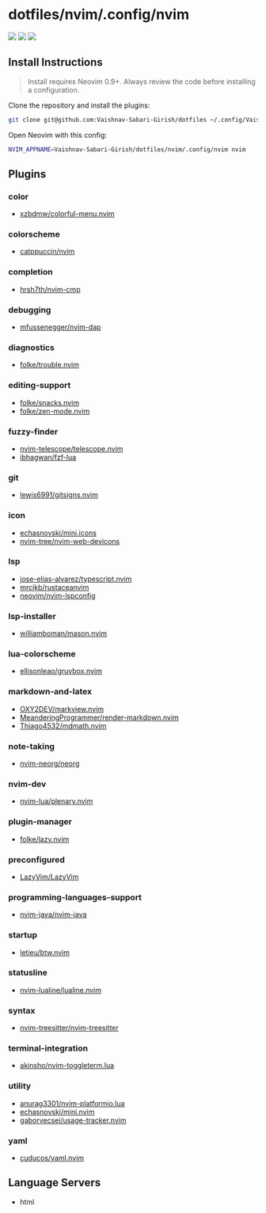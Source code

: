 # dotfiles/nvim/.config/nvim

<a href="https://dotfyle.com/Vaishnav-Sabari-Girish/dotfiles-nvim-config-nvim"><img src="https://dotfyle.com/Vaishnav-Sabari-Girish/dotfiles-nvim-config-nvim/badges/plugins?style=for-the-badge" /></a>
<a href="https://dotfyle.com/Vaishnav-Sabari-Girish/dotfiles-nvim-config-nvim"><img src="https://dotfyle.com/Vaishnav-Sabari-Girish/dotfiles-nvim-config-nvim/badges/leaderkey?style=for-the-badge" /></a>
<a href="https://dotfyle.com/Vaishnav-Sabari-Girish/dotfiles-nvim-config-nvim"><img src="https://dotfyle.com/Vaishnav-Sabari-Girish/dotfiles-nvim-config-nvim/badges/plugin-manager?style=for-the-badge" /></a>


## Install Instructions

 > Install requires Neovim 0.9+. Always review the code before installing a configuration.

Clone the repository and install the plugins:

```sh
git clone git@github.com:Vaishnav-Sabari-Girish/dotfiles ~/.config/Vaishnav-Sabari-Girish/dotfiles
```

Open Neovim with this config:

```sh
NVIM_APPNAME=Vaishnav-Sabari-Girish/dotfiles/nvim/.config/nvim nvim
```

## Plugins

### color

+ [xzbdmw/colorful-menu.nvim](https://dotfyle.com/plugins/xzbdmw/colorful-menu.nvim)
### colorscheme

+ [catppuccin/nvim](https://dotfyle.com/plugins/catppuccin/nvim)
### completion

+ [hrsh7th/nvim-cmp](https://dotfyle.com/plugins/hrsh7th/nvim-cmp)
### debugging

+ [mfussenegger/nvim-dap](https://dotfyle.com/plugins/mfussenegger/nvim-dap)
### diagnostics

+ [folke/trouble.nvim](https://dotfyle.com/plugins/folke/trouble.nvim)
### editing-support

+ [folke/snacks.nvim](https://dotfyle.com/plugins/folke/snacks.nvim)
+ [folke/zen-mode.nvim](https://dotfyle.com/plugins/folke/zen-mode.nvim)
### fuzzy-finder

+ [nvim-telescope/telescope.nvim](https://dotfyle.com/plugins/nvim-telescope/telescope.nvim)
+ [ibhagwan/fzf-lua](https://dotfyle.com/plugins/ibhagwan/fzf-lua)
### git

+ [lewis6991/gitsigns.nvim](https://dotfyle.com/plugins/lewis6991/gitsigns.nvim)
### icon

+ [echasnovski/mini.icons](https://dotfyle.com/plugins/echasnovski/mini.icons)
+ [nvim-tree/nvim-web-devicons](https://dotfyle.com/plugins/nvim-tree/nvim-web-devicons)
### lsp

+ [jose-elias-alvarez/typescript.nvim](https://dotfyle.com/plugins/jose-elias-alvarez/typescript.nvim)
+ [mrcjkb/rustaceanvim](https://dotfyle.com/plugins/mrcjkb/rustaceanvim)
+ [neovim/nvim-lspconfig](https://dotfyle.com/plugins/neovim/nvim-lspconfig)
### lsp-installer

+ [williamboman/mason.nvim](https://dotfyle.com/plugins/williamboman/mason.nvim)
### lua-colorscheme

+ [ellisonleao/gruvbox.nvim](https://dotfyle.com/plugins/ellisonleao/gruvbox.nvim)
### markdown-and-latex

+ [OXY2DEV/markview.nvim](https://dotfyle.com/plugins/OXY2DEV/markview.nvim)
+ [MeanderingProgrammer/render-markdown.nvim](https://dotfyle.com/plugins/MeanderingProgrammer/render-markdown.nvim)
+ [Thiago4532/mdmath.nvim](https://dotfyle.com/plugins/Thiago4532/mdmath.nvim)
### note-taking

+ [nvim-neorg/neorg](https://dotfyle.com/plugins/nvim-neorg/neorg)
### nvim-dev

+ [nvim-lua/plenary.nvim](https://dotfyle.com/plugins/nvim-lua/plenary.nvim)
### plugin-manager

+ [folke/lazy.nvim](https://dotfyle.com/plugins/folke/lazy.nvim)
### preconfigured

+ [LazyVim/LazyVim](https://dotfyle.com/plugins/LazyVim/LazyVim)
### programming-languages-support

+ [nvim-java/nvim-java](https://dotfyle.com/plugins/nvim-java/nvim-java)
### startup

+ [letieu/btw.nvim](https://dotfyle.com/plugins/letieu/btw.nvim)
### statusline

+ [nvim-lualine/lualine.nvim](https://dotfyle.com/plugins/nvim-lualine/lualine.nvim)
### syntax

+ [nvim-treesitter/nvim-treesitter](https://dotfyle.com/plugins/nvim-treesitter/nvim-treesitter)
### terminal-integration

+ [akinsho/nvim-toggleterm.lua](https://dotfyle.com/plugins/akinsho/nvim-toggleterm.lua)
### utility

+ [anurag3301/nvim-platformio.lua](https://dotfyle.com/plugins/anurag3301/nvim-platformio.lua)
+ [echasnovski/mini.nvim](https://dotfyle.com/plugins/echasnovski/mini.nvim)
+ [gaborvecsei/usage-tracker.nvim](https://dotfyle.com/plugins/gaborvecsei/usage-tracker.nvim)
### yaml

+ [cuducos/yaml.nvim](https://dotfyle.com/plugins/cuducos/yaml.nvim)
## Language Servers

+ html

